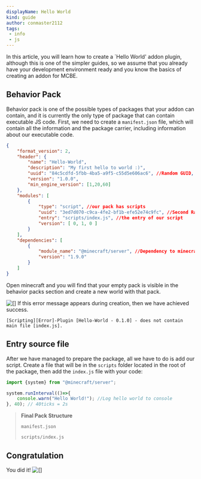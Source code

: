 ```yaml
---
displayName: Hello World
kind: guide
author: conmaster2112
tags:
 - info
 - js
---
```


In this article, you will learn how to create a `Hello World' addon plugin, although this is one of the simpler guides, so we assume that you already have your development environment ready and you know the basics of creating an addon for MCBE.

## Behavior Pack
Behavior pack is one of the possible types of packages that your addon can contain, and it is currently the only type of package that can contain executable JS code. First, we need to create a `manifest.json` file, which will contain all the information and the package carrier, including information about our executable code.
```json
{
    "format_version": 2,
    "header": {
        "name": "Hello-World",
        "description": "My first hello to world :)",
        "uuid": "84c5cdfd-5fbb-4ba5-a9f5-c55d5e606ac6", //Random GUID, this should be unique for each of your projects.
        "version": "1.0.0",
        "min_engine_version": [1,20,60]
    },
    "modules": [
        {
            "type": "script", //our pack has scripts
            "uuid": "3ed7d070-c9ca-4fe2-bf1b-efe52e74c9fc", //Second Random GUID, this should be unique for each of your projects.
            "entry": "scripts/index.js", //the entry of our script
            "version": [ 0, 1, 0 ]
        }
    ],
    "dependencies": [
        {
            "module_name": "@minecraft/server", //Dependency to minecraft server APIs
            "version": "1.9.0"
        }
    ]
}
```

Open minecraft and you will find that your empty pack is visible in the behavior packs section and create a new world with that pack.

![[]](empty-behavior.png)
If this error message appears during creation, then we have achieved success.
```
[Scripting][Error]-Plugin [Hello-World - 0.1.0] - does not contain main file [index.js].
```

## Entry source file
After we have managed to prepare the package, all we have to do is add our script. Create a file that will be in the `scripts` folder located in the root of the package, then add the `index.js` file with your code:
```js
import {system} from "@minecraft/server";

system.runInterval(()=>{
    console.warn("Hello World!"); //Log hello world to console
}, 40); // 40ticks = 2s
```
> **Final Pack Structure**
> 
> `manifest.json`
> 
> `scripts/index.js`

## Congratulation
You did it!
![[]](hello-world.png)
